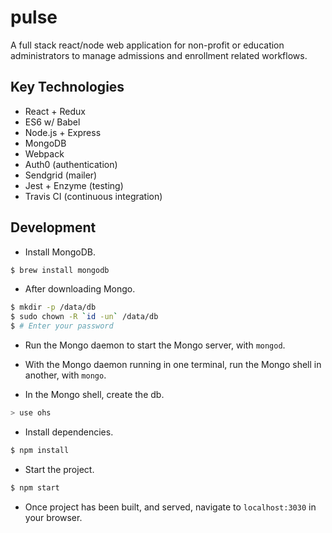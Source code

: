 # pulse
A full stack react/node web application for non-profit or education administrators to manage admissions and enrollment related workflows.

## Key Technologies
* React + Redux
* ES6 w/ Babel
* Node.js + Express
* MongoDB
* Webpack
* Auth0 (authentication)
* Sendgrid (mailer)
* Jest + Enzyme (testing)
* Travis CI (continuous integration)

## Development
* Install MongoDB.
```bash
$ brew install mongodb
```

* After downloading Mongo.
```bash
$ mkdir -p /data/db
$ sudo chown -R `id -un` /data/db
$ # Enter your password
```
* Run the Mongo daemon to start the Mongo server, with `mongod`.

* With the Mongo daemon running in one terminal, run the Mongo shell in another, with `mongo`.

* In the Mongo shell, create the db.
```bash
> use ohs
```

* Install dependencies.
```bash
$ npm install
```

* Start the project.
```bash
$ npm start
```

* Once project has been built, and served, navigate to `localhost:3030` in your browser.
